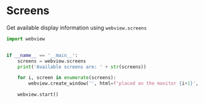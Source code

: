 # Screens


Get available display information using `webview.screens`

``` python
import webview


if __name__ == '__main__':
    screens = webview.screens
    print('Available screens are: ' + str(screens))

    for i, screen in enumerate(screens):
        webview.create_window('', html=f'placed on the monitor {i+1}', screen=screen)

    webview.start()
```
